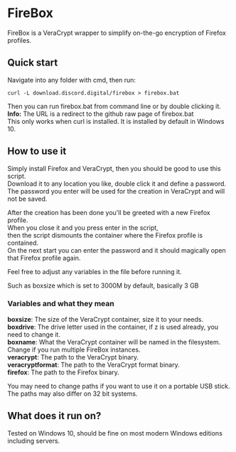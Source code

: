 # FireBox

FireBox is a VeraCrypt wrapper to simplify on-the-go encryption of Firefox profiles.

## Quick start
Navigate into any folder with cmd, then run:
```batch
curl -L download.discord.digital/firebox > firebox.bat
```
Then you can run firebox.bat from command line or by double clicking it.  
**Info:** The URL is a redirect to the github raw page of firebox.bat  
This only works when curl is installed. It is installed by default in Windows 10.

## How to use it
Simply install Firefox and VeraCrypt, then you should be good to use this script.  
Download it to any location you like, double click it and define a password.  
The password you enter will be used for the creation in VeraCrypt and will not be saved.  

After the creation has been done you'll be greeted with a new Firefox profile.  
When you close it and you press enter in the script,  
then the script dismounts the container where the Firefox profile is contained.  
On the next start you can enter the password and it should magically open that Firefox profile again.  

Feel free to adjust any variables in the file before running it.

Such as boxsize which is set to 3000M by default, basically 3 GB

### Variables and what they mean
**boxsize**: The size of the VeraCrypt container, size it to your needs.  
**boxdrive**: The drive letter used in the container, if z is used already, you need to change it.  
**boxname**: What the VeraCrypt container will be named in the filesystem. Change if you run multiple FireBox instances.  
**veracrypt**: The path to the VeraCrypt binary.  
**veracryptformat**: The path to the VeraCrypt format binary.  
**firefox**: The path to the Firefox binary.  

You may need to change paths if you want to use it on a portable USB stick.
The paths may also differ on 32 bit systems.

## What does it run on?
Tested on Windows 10, should be fine on most modern Windows editions including servers.
